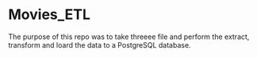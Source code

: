 # Movies_ETL

The purpose of this repo was to take threeee file and perform the extract, transform and loard the data to a PostgreSQL database.

